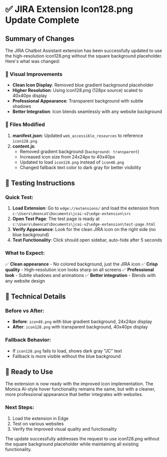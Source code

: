 # ✅ JIRA Extension Icon128.png Update Complete

## Summary of Changes

The JIRA Chatbot Assistant extension has been successfully updated to use the high-resolution icon128.png without the square background placeholder. Here's what was changed:

### 🎨 Visual Improvements
- **Clean Icon Display**: Removed blue gradient background placeholder
- **Higher Resolution**: Using icon128.png (128px source) scaled to 40x40px display
- **Professional Appearance**: Transparent background with subtle shadows
- **Better Integration**: Icon blends seamlessly with any website background

### 📁 Files Modified
1. **manifest.json**: Updated `web_accessible_resources` to reference `icon128.png`
2. **content.js**:
   - Removed gradient background (`background: transparent`)
   - Increased icon size from 24x24px to 40x40px
   - Updated to load `icon128.png` instead of `icon48.png`
   - Changed fallback text color to dark gray for better visibility

## 🧪 Testing Instructions

### Quick Test:
1. **Load Extension**: Go to `edge://extensions/` and load the extension from `c:\Users\deencat\Documents\jcai-v2\edge-extension\src`
2. **Open Test Page**: The test page is ready at `c:\Users\deencat\Documents\jcai-v2\edge-extension\test-page.html`
3. **Verify Appearance**: Look for the clean JIRA icon on the right side (no blue background)
4. **Test Functionality**: Click should open sidebar, auto-hide after 5 seconds

### What to Expect:
✅ **Clean appearance** - No colored background, just the JIRA icon
✅ **Crisp quality** - High-resolution icon looks sharp on all screens
✅ **Professional look** - Subtle shadows and animations
✅ **Better integration** - Blends with any website design

## 🔧 Technical Details

### Before vs After:
- **Before**: `icon48.png` with blue gradient background, 24x24px display
- **After**: `icon128.png` with transparent background, 40x40px display

### Fallback Behavior:
- If `icon128.png` fails to load, shows dark gray "JC" text
- Fallback is more visible without the blue background

## 🚀 Ready to Use

The extension is now ready with the improved icon implementation. The Monica AI-style hover functionality remains the same, but with a cleaner, more professional appearance that better integrates with websites.

### Next Steps:
1. Load the extension in Edge
2. Test on various websites
3. Verify the improved visual quality and functionality

The update successfully addresses the request to use icon128.png without the square background placeholder while maintaining all existing functionality.
